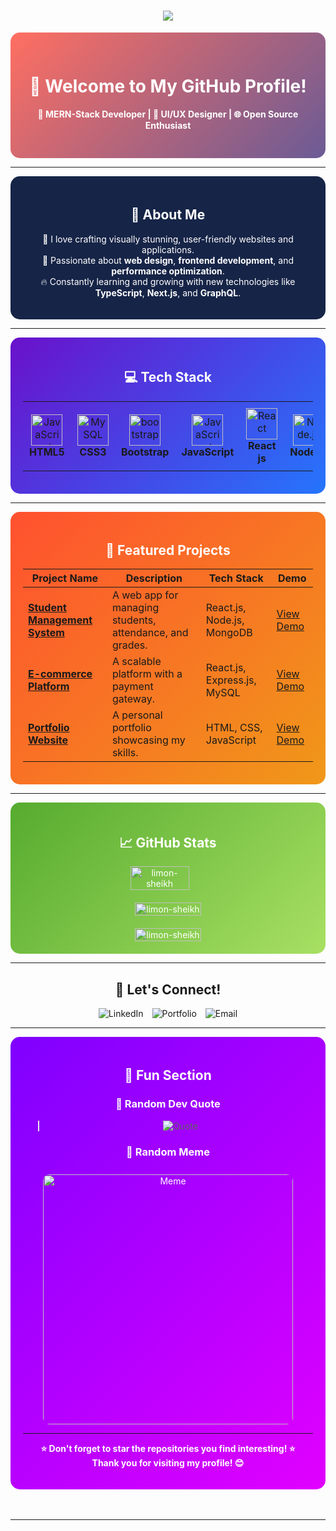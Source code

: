 


<h1 align="center">
    <img src="https://readme-typing-svg.herokuapp.com/?font=Righteous&size=35&center=true&vCenter=true&width=500&height=70&duration=4000&lines=Hi+There!+👋;+I'm+Limon+sheikh!;" />
</h1>

<div align="center" style="background: linear-gradient(135deg, #ff6f61, #6b5b95); padding: 30px; border-radius: 15px; color: #fff;">

  

# 🌟 **Welcome to My GitHub Profile!**  
**🚀 MERN-Stack Developer | 🎨 UI/UX Designer | 🌐 Open Source Enthusiast**  

</div>

---

<div align="center" style="background-color:#162447; padding:20px; border-radius:15px; color:white;">

## 🚀 **About Me**  

🌟 I love crafting visually stunning, user-friendly websites and applications.  
🎨 Passionate about **web design**, **frontend development**, and **performance optimization**.  
🔥 Constantly learning and growing with new technologies like **TypeScript**, **Next.js**, and **GraphQL**.  

</div>

---

<div align="center" style="background: linear-gradient(135deg, #6a11cb, #2575fc); padding:20px; border-radius:15px; color:white;">

## 💻 **Tech Stack**  

<table style="border-collapse: collapse;">
    <tr>
        <td align="center" width="100px" style="padding:10px; transition: transform 0.3s;">
            <img src="https://cdn.jsdelivr.net/gh/devicons/devicon@latest/icons/html5/html5-original.svg" width="50" height="50" alt="JavaScript"/><br/>
            <b>HTML5</b>
        </td>
        <td align="center" width="100px" style="padding:10px; transition: transform 0.3s;">
            <img src="https://cdn.jsdelivr.net/gh/devicons/devicon@latest/icons/css3/css3-original.svg" width="50" height="50" alt="MySQL"/><br/>
            <b>CSS3</b>
        </td>
        <td align="center" width="100px" style="padding:10px; transition: transform 0.3s;">
            <img src="https://cdn.jsdelivr.net/gh/devicons/devicon@latest/icons/bootstrap/bootstrap-original.svg" width="50" height="50" alt="bootstrap"/>
            <b>Bootstrap</b>
        </td>
        <td align="center" width="100px" style="padding:10px; transition: transform 0.3s;">
            <img src="https://cdn.jsdelivr.net/gh/devicons/devicon/icons/javascript/javascript-original.svg" width="50" height="50" alt="JavaScript"/><br/>
            <b>JavaScript</b>
        </td>
        <td align="center" width="100px" style="padding:10px; transition: transform 0.3s;">
            <img src="https://cdn.jsdelivr.net/gh/devicons/devicon/icons/react/react-original.svg" width="50" height="50" alt="React"/><br/>
            <b>React js</b>
        </td>
        <td align="center" width="100px" style="padding:10px; transition: transform 0.3s;">
            <img src="https://cdn.jsdelivr.net/gh/devicons/devicon/icons/nodejs/nodejs-original.svg" width="50" height="50" alt="Node.js"/><br/>
            <b>Node.js</b>
        </td>
        <td align="center" width="100px" style="padding:10px; transition: transform 0.3s;">
            <img src="https://cdn.jsdelivr.net/gh/devicons/devicon@latest/icons/tailwindcss/tailwindcss-original.svg" width="50" height="50" alt="Tailwind CSS"/><br/>
            <b>Tailwind CSS</b>
        </td>
        <td align="center" width="100px" style="padding:10px; transition: transform 0.3s;">
            <img src="https://cdn.jsdelivr.net/gh/devicons/devicon/icons/git/git-original.svg" width="50" height="50" alt="Git"/><br/>
            <b>Git</b>
        </td>
    </tr>
</table>  
</div>

---

<div align="center" style="background: linear-gradient(135deg, #ff512f, #f09819); padding:20px; border-radius:15px; color:white;">

## 🌟 **Featured Projects**  

| Project Name  | Description  | Tech Stack  | Demo  |
|---|---|---|---|
| [**Student Management System**](https://github.com/username/student-management) | A web app for managing students, attendance, and grades. | React.js, Node.js, MongoDB | [View Demo](https://github.com/username/student-management) |
| [**E-commerce Platform**](https://github.com/username/ecommerce-platform) | A scalable platform with a payment gateway. | React.js, Express.js, MySQL | [View Demo](https://github.com/username/ecommerce-platform) |
| [**Portfolio Website**](https://github.com/username/portfolio-website) | A personal portfolio showcasing my skills. | HTML, CSS, JavaScript | [View Demo](https://github.com/username/portfolio-website) |

</div>

---

<div align="center" style="background: linear-gradient(135deg, #56ab2f, #a8e063); padding:20px; border-radius:15px; color:white;">

## 📈 **GitHub Stats**  

<div style="display: flex; justify-content: center; flex-wrap: wrap; gap:20px;">
    <img align="left" src="https://github-readme-stats.vercel.app/api/top-langs?username=limon-sheikh&show_icons=true&locale=en&layout=compact&theme=dark" alt="limon-sheikh" width="45%" />&nbsp;
    <img align="center" src="https://github-readme-stats.vercel.app/api?username=limon-sheikh&show_icons=true&locale=en&theme=dark" alt="limon-sheikh"  width="48%" />
    <img align="center" src="https://github-readme-streak-stats.herokuapp.com/?user=limon-sheikh&" alt="limon-sheikh"  width="48%"/>
</div>

</div>

---

<div align="center"  padding:20px; border-radius:15px;">

## 🎉 **Let's Connect!**  

<a href="https://linkedin.com/in/your-profile" style="text-decoration:none; margin:5px;">
    <img src="https://img.shields.io/badge/-LinkedIn-0077B5?logo=linkedin&logoColor=white&style=for-the-badge" alt="LinkedIn"/>
</a>
<a href="https://your-portfolio-link.com" style="text-decoration:none; margin:5px;">
    <img src="https://img.shields.io/badge/-Portfolio-FF5722?logo=Google%20Chrome&logoColor=white&style=for-the-badge" alt="Portfolio"/>
</a>
<a href="mailto:your-email@example.com" style="text-decoration:none; margin:5px;">
    <img src="https://img.shields.io/badge/-Email-D14836?logo=gmail&logoColor=white&style=for-the-badge" alt="Email"/>
</a>

</div>

---

<div align="center" style="background: linear-gradient(135deg, #7f00ff, #e100ff); padding:20px; border-radius:15px; color:white;">

## 🎨 **Fun Section**  

### 🌈 **Random Dev Quote**  
> ![Quote](https://quotes-github-readme.vercel.app/api?type=horizontal&theme=dark)  

### 🎉 **Random Meme**  
<img src="https://random-memer.herokuapp.com/" alt="Meme" width="400px" style="border-radius:10px; margin-top:10px;"/>  

---

**⭐ Don't forget to star the repositories you find interesting! ⭐**  
**Thank you for visiting my profile! 😊**

</div>
<br/><br/>
<hr/>
<br/>
<br/>


